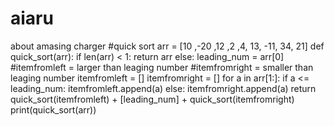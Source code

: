 # aiaru
about amasing charger
#quick sort 
arr = [10 ,-20 ,12 ,2 ,4, 13, -11, 34, 21]
def quick_sort(arr):
    if len(arr) < 1:
        return arr
    else:
        leading_num = arr[0]
        #itemfromleft = larger than leaging number 
        #itemfromright = smaller than leaging number
        itemfromleft = []
        itemfromright = []
        for a in arr[1:]:
            if a <= leading_num:
                itemfromleft.append(a)
            else:
                itemfromright.append(a)
        return quick_sort(itemfromleft) + [leading_num] + quick_sort(itemfromright)
print(quick_sort(arr))


